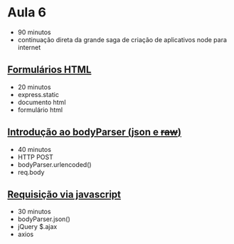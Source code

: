 # Aula 6

- 90 minutos
- continuação direta da grande saga de criação de aplicativos node para internet

## [Formulários HTML](6.1-formularios-html/README.md)

- 20 minutos
- express.static
- documento html
- formulário html

## [Introdução ao bodyParser (json e ~~raw~~)](6.2-introducao-body-parser/README.md)

- 40 minutos
- HTTP POST
- bodyParser.urlencoded()
- req.body

## [Requisição via javascript](6.3-requisicao-via-javascript/README.md)

- 30 minutos
- bodyParser.json()
- jQuery $.ajax
- axios
